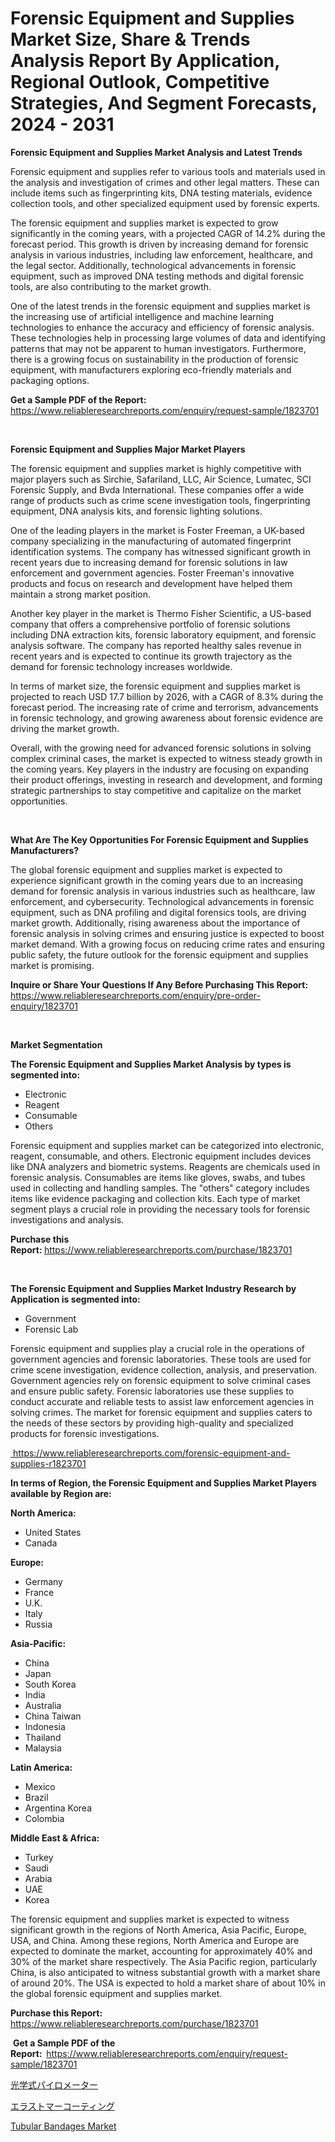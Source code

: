 <p><h1>Forensic Equipment and Supplies Market Size, Share & Trends Analysis Report By Application, Regional Outlook, Competitive Strategies, And Segment Forecasts, 2024 - 2031</h1></p><p><strong>Forensic Equipment and Supplies Market Analysis and Latest Trends</strong></p>
<p><p>Forensic equipment and supplies refer to various tools and materials used in the analysis and investigation of crimes and other legal matters. These can include items such as fingerprinting kits, DNA testing materials, evidence collection tools, and other specialized equipment used by forensic experts.</p><p>The forensic equipment and supplies market is expected to grow significantly in the coming years, with a projected CAGR of 14.2% during the forecast period. This growth is driven by increasing demand for forensic analysis in various industries, including law enforcement, healthcare, and the legal sector. Additionally, technological advancements in forensic equipment, such as improved DNA testing methods and digital forensic tools, are also contributing to the market growth.</p><p>One of the latest trends in the forensic equipment and supplies market is the increasing use of artificial intelligence and machine learning technologies to enhance the accuracy and efficiency of forensic analysis. These technologies help in processing large volumes of data and identifying patterns that may not be apparent to human investigators. Furthermore, there is a growing focus on sustainability in the production of forensic equipment, with manufacturers exploring eco-friendly materials and packaging options.</p></p>
<p><strong>Get a Sample PDF of the Report:&nbsp;</strong> <a href="https://www.reliableresearchreports.com/enquiry/request-sample/1823701">https://www.reliableresearchreports.com/enquiry/request-sample/1823701</a></p>
<p>&nbsp;</p>
<p><strong>Forensic Equipment and Supplies Major Market Players</strong></p>
<p><p>The forensic equipment and supplies market is highly competitive with major players such as Sirchie, Safariland, LLC, Air Science, Lumatec, SCI Forensic Supply, and Bvda International. These companies offer a wide range of products such as crime scene investigation tools, fingerprinting equipment, DNA analysis kits, and forensic lighting solutions.</p><p>One of the leading players in the market is Foster Freeman, a UK-based company specializing in the manufacturing of automated fingerprint identification systems. The company has witnessed significant growth in recent years due to increasing demand for forensic solutions in law enforcement and government agencies. Foster Freeman's innovative products and focus on research and development have helped them maintain a strong market position.</p><p>Another key player in the market is Thermo Fisher Scientific, a US-based company that offers a comprehensive portfolio of forensic solutions including DNA extraction kits, forensic laboratory equipment, and forensic analysis software. The company has reported healthy sales revenue in recent years and is expected to continue its growth trajectory as the demand for forensic technology increases worldwide.</p><p>In terms of market size, the forensic equipment and supplies market is projected to reach USD 17.7 billion by 2026, with a CAGR of 8.3% during the forecast period. The increasing rate of crime and terrorism, advancements in forensic technology, and growing awareness about forensic evidence are driving the market growth.</p><p>Overall, with the growing need for advanced forensic solutions in solving complex criminal cases, the market is expected to witness steady growth in the coming years. Key players in the industry are focusing on expanding their product offerings, investing in research and development, and forming strategic partnerships to stay competitive and capitalize on the market opportunities.</p></p>
<p>&nbsp;</p>
<p><strong>What Are The Key Opportunities For Forensic Equipment and Supplies Manufacturers?</strong></p>
<p><p>The global forensic equipment and supplies market is expected to experience significant growth in the coming years due to an increasing demand for forensic analysis in various industries such as healthcare, law enforcement, and cybersecurity. Technological advancements in forensic equipment, such as DNA profiling and digital forensics tools, are driving market growth. Additionally, rising awareness about the importance of forensic analysis in solving crimes and ensuring justice is expected to boost market demand. With a growing focus on reducing crime rates and ensuring public safety, the future outlook for the forensic equipment and supplies market is promising.</p></p>
<p><strong>Inquire or Share Your Questions If Any Before Purchasing This Report:</strong> <a href="https://www.reliableresearchreports.com/enquiry/pre-order-enquiry/1823701">https://www.reliableresearchreports.com/enquiry/pre-order-enquiry/1823701</a></p>
<p>&nbsp;</p>
<p><strong>Market Segmentation</strong></p>
<p><strong>The Forensic Equipment and Supplies Market Analysis by types is segmented into:</strong></p>
<p><ul><li>Electronic</li><li>Reagent</li><li>Consumable</li><li>Others</li></ul></p>
<p><p>Forensic equipment and supplies market can be categorized into electronic, reagent, consumable, and others. Electronic equipment includes devices like DNA analyzers and biometric systems. Reagents are chemicals used in forensic analysis. Consumables are items like gloves, swabs, and tubes used in collecting and handling samples. The "others" category includes items like evidence packaging and collection kits. Each type of market segment plays a crucial role in providing the necessary tools for forensic investigations and analysis.</p></p>
<p><strong>Purchase this Report:&nbsp;</strong><a href="https://www.reliableresearchreports.com/purchase/1823701">https://www.reliableresearchreports.com/purchase/1823701</a></p>
<p>&nbsp;</p>
<p><strong>The Forensic Equipment and Supplies Market Industry Research by Application is segmented into:</strong></p>
<p><ul><li>Government</li><li>Forensic Lab</li></ul></p>
<p><p>Forensic equipment and supplies play a crucial role in the operations of government agencies and forensic laboratories. These tools are used for crime scene investigation, evidence collection, analysis, and preservation. Government agencies rely on forensic equipment to solve criminal cases and ensure public safety. Forensic laboratories use these supplies to conduct accurate and reliable tests to assist law enforcement agencies in solving crimes. The market for forensic equipment and supplies caters to the needs of these sectors by providing high-quality and specialized products for forensic investigations.</p></p>
<p><a href="https://www.reliableresearchreports.com/forensic-equipment-and-supplies-r1823701">&nbsp;https://www.reliableresearchreports.com/forensic-equipment-and-supplies-r1823701</a></p>
<p><strong>In terms of Region, the Forensic Equipment and Supplies Market Players available by Region are:</strong></p>
<p>
    <p> <strong> North America: </strong>
        <ul>
            <li>United States</li>
            <li>Canada</li>
        </ul>
        </p> 
    <p> <strong> Europe: </strong>
        <ul>
            <li>Germany</li>
            <li>France</li>
            <li>U.K.</li>
            <li>Italy</li>
            <li>Russia</li>
        </ul>
        </p> 
    <p> <strong> Asia-Pacific: </strong>
        <ul>
            <li>China</li>
            <li>Japan</li>
            <li>South Korea</li>
            <li>India</li>
            <li>Australia</li>
            <li>China Taiwan</li>
            <li>Indonesia</li>
            <li>Thailand</li>
            <li>Malaysia</li>
        </ul>
        </p> 
    <p> <strong> Latin America: </strong>
        <ul>
            <li>Mexico</li>
            <li>Brazil</li>
            <li>Argentina Korea</li>
            <li>Colombia</li>
        </ul>
        </p> 
    <p> <strong> Middle East & Africa: </strong>
        <ul>
            <li>Turkey</li>
            <li>Saudi</li>
            <li>Arabia</li>
            <li>UAE</li>
            <li>Korea</li>
        </ul>
    </p>
    </p>
<p><p>The forensic equipment and supplies market is expected to witness significant growth in the regions of North America, Asia Pacific, Europe, USA, and China. Among these regions, North America and Europe are expected to dominate the market, accounting for approximately 40% and 30% of the market share respectively. The Asia Pacific region, particularly China, is also anticipated to witness substantial growth with a market share of around 20%. The USA is expected to hold a market share of about 10% in the global forensic equipment and supplies market.</p></p>
<p><strong>Purchase this Report: </strong><a href="https://www.reliableresearchreports.com/purchase/1823701">https://www.reliableresearchreports.com/purchase/1823701</a></p>
<p>&nbsp;<strong>Get a Sample PDF of the Report:&nbsp;&nbsp;</strong><a href="https://www.reliableresearchreports.com/enquiry/request-sample/1823701">https://www.reliableresearchreports.com/enquiry/request-sample/1823701</a></p>
<p><strong></strong></p>
<p><p><a href="https://github.com/DwightHuels1/Market-Research-Report-List-1/blob/main/174962647566.md">光学式パイロメーター</a></p><p><a href="https://github.com/tanyaali3/Market-Research-Report-List-1/blob/main/673583347565.md">エラストマーコーティング</a></p><p><a href="https://github.com/sofayahoo2023/Market-Research-Report-List-4/blob/main/tubular-bandages-market.md">Tubular Bandages Market</a></p></p>